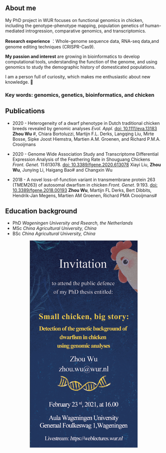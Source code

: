 ## About me
My PhD project in WUR focuses on functional genomics in chicken, including the genotype-phenotype mapping, population genetics of human-mediated introgression, comparative genomics, and transcriptomics.

**Research experience** ：Whole-genome sequence data, RNA-seq data,and genome editing techniques (CRISPR-Cas9).

**My passion and interest** are growing in bioinformatics to develop computational tools, understanding the function of the genome, and using genomics to study the demographic history of domesticated populations. 

I am a person full of curiosity, which makes me enthusiastic about new knowledge. :metal:

### Key words: genomics, genetics, bioinformatics, and chicken

## Publications

- 2020 - Heterogeneity of a dwarf phenotype in Dutch traditional chicken breeds revealed by genomic analyses 
*Evol. Appl.* [doi: 10.1111/eva.13183](https://onlinelibrary.wiley.com/doi/abs/10.1111/eva.13183)
**Zhou Wu** #, Chiara Bortoluzzi, Martijn F.L. Derks, Langqing Liu, Mirte Bosse, Sipke Joost Hiemstra, Martien A.M. Groenen, and Richard P.M.A. Crooijmans

- 2020 - Genome Wide Association Study and Transcriptome Differential Expression Analysis of the Feathering Rate in Shouguang Chickens
*Front. Genet.* 11:613078. [doi: 10.3389/fgene.2020.613078](https://www.frontiersin.org/articles/10.3389/fgene.2020.613078/full)
Xiayi Liu, **Zhou Wu**, Junying Li, Haigang Bao# and Changxin Wu

- 2018 - A novel loss-of-function variant in transmembrane protein 263 (TMEM263) of autosomal dwarfism in chicken
*Front. Genet*. 9:193. [doi: 10.3389/fgene.2018.00193](https://www.frontiersin.org/articles/10.3389/fgene.2018.00193/full)
**Zhou Wu**, Martijn FL Derks, Bert Dibbits, Hendrik-Jan Megens, Martien AM Groenen, Richard PMA Crooijmans#

## Education background
- PhD *Wageningen University and Rsearch, the Netherlands*
- MSc *China Agricultural University, China*
- BSc *China Agricultural University, China*

<p align="center">
  <img src="https://raw.githubusercontent.com/wzuhou/Z_Wu_station/gh-pages/invitation.png">
</p>


